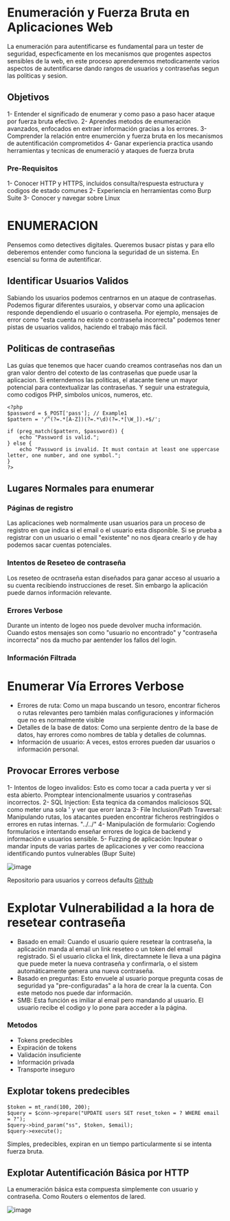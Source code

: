 # Enumeración y Fuerza Bruta en Aplicaciones Web

La enumeración para autentificarse es fundamental para un tester de seguridad, especficamente en los mecanismos que progentes aspectos sensibles de la web, en este proceso aprenderemos metodicamente varios aspectos de autentificarse dando rangos de usuarios y contraseñas segun las politicas y sesion.

## Objetivos

1- Entender el significado de enumerar y como paso a paso hacer ataque por fuerza bruta efectivo.
2- Aprendes metodos de enumeración avanzados, enfocados en extraer información gracias a los errores.
3- Comprender la relación entre enumerción y fuerza bruta en los mecanismos de autentificación comprometidos
4- Ganar experiencia practica usando herramientas y tecnicas de enumeració y ataques de fuerza bruta

### Pre-Requisitos

1- Conocer HTTP y HTTPS, incluidos consulta/respuesta estructura y codigos de estado comunes
2- Experiencia en herramientas como Burp Suite
3- Conocer y navegar sobre Linux


# ENUMERACION

Pensemos como detectives digitales. Queremos busacr pistas y para ello deberemos entender como funciona la seguridad de un sistema. En esencial su forma de autentificar. 

## Identificar Usuarios Validos

Sabiando los usuarios podemos centrarnos en un ataque de contraseñas. Podemos figurar diferentes usuraios, y observar como una aplicacion responde dependiendo el usuario o contraseña. Por ejemplo, mensajes de error como "esta cuenta no existe o contraseña incorrecta" podemos tener pistas de usuarios validos, haciendo el trabajo más fácil.

## Politicas de contraseñas

Las guias que tenemos que hacer cuando creamos contraseñas nos dan un gran valor dentro del cotexto de las contraseñas que puede usar la aplicacion. Si enterndemos las politicas, el atacante tiene un mayor potencial para contextualizar las contraseñas. Y seguir una estrateguia, como codigos PHP, simbolos unicos, numeros, etc.

```
<?php
$password = $_POST['pass']; // Example1
$pattern = '/^(?=.*[A-Z])(?=.*\d)(?=.*[\W_]).+$/';

if (preg_match($pattern, $password)) {
    echo "Password is valid.";
} else {
    echo "Password is invalid. It must contain at least one uppercase letter, one number, and one symbol.";
}
?>
```

## Lugares Normales para enumerar

### Páginas de registro

Las aplicaciones web normalmente usan usuarios para un proceso de registro en que indica si el email o el usuario esta disponible. Si se prueba a registrar con un usuario o email "existente" no nos djeara crearlo y de hay podemos sacar cuentas potenciales.

### Intentos de Reseteo de contraseña

Los reseteo de ocntraseña estan diseñados para ganar acceso al usuario a su cuenta recibiendo instrucciones de reset. Sin embargo la aplicación puede darnos información relevante. 

### Errores Verbose

Durante un intento de logeo nos puede devolver mucha información. Cuando estos mensajes son como "usuario no encontrado" y "contraseña incorrecta" nos da mucho par aentender los fallos del login.

### Información Filtrada

# Enumerar Vía Errores Verbose

- Errores de ruta: Como un mapa buscando un tesoro, encontrar ficheros o rutas relevantes pero también malas configuraciones y información que no es normalmente visible
- Detalles de la base de datos: Como una serpiente dentro de la base de datos, hay errores como nombres de tabla y detalles de columnas.
- Información de usuario: A veces, estos errores pueden dar usuarios o información personal.

## Provocar Errores verbose

1- Intentos de logeo invalidos: Esto es como tocar a cada puerta y ver si esta abierto. Promptear intencionalmente usuarios y contraseñas incorrectos.
2- SQL Injection: Esta teqnica da comandos maliciosos SQL como meter una sola ' y ver que erorr lanza
3- File Inclusion/Path Traversal: Manipulando rutas, los atacantes pueden encontrar ficheros restringidos o errores en rutas internas. "../../"
4- Manipulación de formulario: Cogiendo formularios e intentando enseñar errores de logica de backend y información e usuarios sensible.
5- Fuzzing de aplicación: Inputear o mandar inputs de varias partes de aplicaciones y ver como reacciona identificando puntos vulnerables (Bupr Suite)

![image](https://github.com/user-attachments/assets/014228eb-e8d5-4013-9dab-3f94687109fd)

Repositorio para usuarios y correos defaults [Github](https://github.com/nyxgeek/username-lists/blob/master/usernames-top100/usernames_gmail.com.txt)

# Explotar Vulnerabilidad a la hora de resetear contraseña

- Basado en email: Cuando el usuario quiere resetear la contraseña, la aplicación manda al email un link reseteo o un token del email registrado. Si el usuario clicka el link, directamnete le lleva a una página que puede meter la nueva contraseña y confirmarla, o el sistem automáticamente genera una nueva contraseña.
- Basado en preguntas: Esto envuele al usuario porque pregunta cosas de seguridad ya "pre-configuradas" a la hora de crear la la cuenta. Con este metodo nos puede dar información.
- SMB: Esta función es imiliar al email pero mandando al usuario. El usuario recibe el codigo y lo pone para acceder a la página.

### Metodos

- Tokens predecibles
- Expiración de tokens
- Validación insuficiente
- Información privada
- Transporte inseguro

## Explotar tokens predecibles

```
$token = mt_rand(100, 200);
$query = $conn->prepare("UPDATE users SET reset_token = ? WHERE email = ?");
$query->bind_param("ss", $token, $email);
$query->execute();
```

Simples, predecibles, expiran en un tiempo particularmente si se intenta fuerza bruta.

## Explotar Autentificación Básica por HTTP

La enumeración básica esta compuesta simplemente con usuario y contraseña. Como Routers o elementos de lared. 

![image](https://github.com/user-attachments/assets/0749f6b7-29f4-4cb5-b950-044a5099e5f0)




